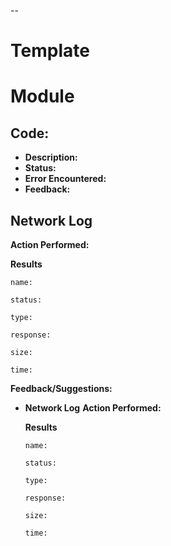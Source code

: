 --

# Template

# Module

## Code:
- **Description:** 
- **Status:** 
- **Error Encountered:**
- **Feedback:**

## Network Log

**Action Performed:**

**Results**

```
name: 

status:

type:

response: 

size:

time:

```

**Feedback/Suggestions:** 


- **Network Log**
    **Action Performed:** 

    **Results**

    ```
    name: 

    status:

    type:

    response: 

    size:

    time:

    ```
